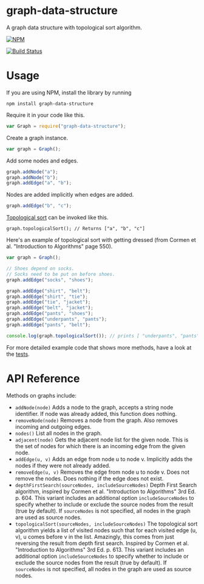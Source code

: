 # graph-data-structure

A graph data structure with topological sort algorithm.

[![NPM](https://nodei.co/npm/graph-data-structure.png)](https://nodei.co/npm/graph-data-structure/)

[![Build Status](https://travis-ci.org/curran/graph-data-structure.svg?branch=master)](https://travis-ci.org/curran/graph-data-structure)

# Usage

If you are using NPM, install the library by running

`npm install graph-data-structure`

Require it in your code like this.

```javascript
var Graph = require("graph-data-structure");
```

Create a graph instance.

```javascript
var graph = Graph();
```

Add some nodes and edges.

```javascript
graph.addNode("a");
graph.addNode("b");
graph.addEdge("a", "b");
```

Nodes are added implicitly when edges are added.

```javascript
graph.addEdge("b", "c");
```

[Topological sort](https://en.wikipedia.org/wiki/Topological_sorting) can be invoked like this.

```
graph.topologicalSort(); // Returns ["a", "b", "c"]
```

Here's an example of topological sort with getting dressed (from Cormen et al. "Introduction to Algorithms" page 550).

```javascript
var graph = Graph();

// Shoes depend on socks.
// Socks need to be put on before shoes.
graph.addEdge("socks", "shoes");

graph.addEdge("shirt", "belt");
graph.addEdge("shirt", "tie");
graph.addEdge("tie", "jacket");
graph.addEdge("belt", "jacket");
graph.addEdge("pants", "shoes");
graph.addEdge("underpants", "pants");
graph.addEdge("pants", "belt");

console.log(graph.topologicalSort()); // prints [ "underpants", "pants", "shirt", "tie", "belt", "jacket", "socks", "shoes" ]
```

For more detailed example code that shows more methods, have a look at the [tests](https://github.com/curran/graph-data-structure/blob/master/test.js).

# API Reference

Methods on graphs include:

* `addNode(node)` Adds a node to the graph, accepts a string node identifier. If node was already added, this function does nothing.
* `removeNode(node)` Removes a node from the graph. Also removes incoming and outgoing edges.
* `nodes()` List all nodes in the graph.
* `adjacent(node)` Gets the adjacent node list for the given node. This is the set of nodes for which there is an incoming edge from the given node.
* `addEdge(u, v)` Adds an edge from node u to node v. Implicitly adds the nodes if they were not already added.
* `removeEdge(u, v)` Removes the edge from node u to node v. Does not remove the nodes. Does nothing if the edge does not exist.
* `depthFirstSearch(sourceNodes, includeSourceNodes)` Depth First Search algorithm, inspired by Cormen et al. "Introduction to Algorithms" 3rd Ed. p. 604. This variant includes an additional option `includeSourceNodes` to specify whether to include or exclude the source nodes from the result (true by default). If `sourceNodes` is not specified, all nodes in the graph are used as source nodes.
* `topologicalSort(sourceNodes, includeSourceNodes)` The topological sort algorithm yields a list of visited nodes such that for each visited edge (u, v), u comes before v in the list. Amazingly, this comes from just reversing the result from depth first search. Inspired by Cormen et al. "Introduction to Algorithms" 3rd Ed. p. 613. This variant includes an additional option `includeSourceNodes` to specify whether to include or exclude the source nodes from the result (true by default). If `sourceNodes` is not specified, all nodes in the graph are used as source nodes.

